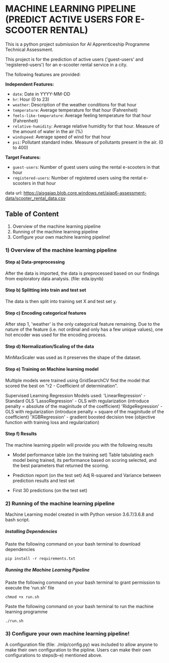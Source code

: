 # MACHINE LEARNING PIPELINE (PREDICT ACTIVE USERS FOR E-SCOOTER RENTAL)

This is a python project submission for AI Apprenticeship Programme Technical Assessment.

This project is for the prediction of active users ('guest-users' and 'registered-users') for an e-scooter rental service in a city.

The following features are provided:

**Independent Features:** 
* `date`​: Date in YYYY-MM-DD
* `hr`​: Hour (0 to 23) 
* `weather`​: Description of the weather conditions for that hour 
* `temperature`​: Average temperature for that hour (Fahrenheit)
* `feels-like-temperature`​: Average feeling temperature for that hour (Fahrenheit)
* `relative-humidity`:​ Average relative humidity for that hour. Measure of the amount of water in the air (%)
* `windspeed`​: Average speed of wind for that hour
* `psi`:​ Pollutant standard index. Measure of pollutants present in the air. (0 to 400)
 
**Target Features:**
* `guest-users`​: Number of guest users using the rental e-scooters in that hour
* `registered-users`​: Number of registered users using the rental e-scooters in that hour

data url: https://aisgaiap.blob.core.windows.net/aiap6-assessment-data/scooter_rental_data.csv

## Table of Content
1) Overview of the machine learning pipeline
2) Running of the machine learning pipeline
3) Configure your own machine learning pipeline!

### 1) Overview of the machine learning pipeline

#### Step a) Data-preprocessing
After the data is imported, the data is preprocessed based on our findings from exploratory data analysis. (file: eda.ipynb)

#### Step b) Splitting into train and test set
The data is then split into training set X and test set y. 

#### Step c) Encoding categorical features
After step 1, 'weather' is the only categorical feature remaining. Due to the nature of the feature (i.e. not ordinal and only has a few unique values), one hot encoder was used for the encoding process.

#### Step d) Normalization/Scaling of the data
MinMaxScaler was used as it preserves the shape of the dataset.

#### Step e) Training on Machine learning model
Multiple models were trained using GridSearchCV find the model that scored the best on "r2 - Coefficient of determination".

Supervised Learning Regression Models used:
'LinearRegression' - Standard OLS 
'LassoRegression' - OLS with regularization (introduce penalty = absolute of the maginitude of the coefficient)
'RidgeRegression' - OLS with regularization (introduce penalty = square of the maginitude of the coefficient)
'XGBRegression' - gradient boosted decision tree (objective function with training loss and regularization)

#### Step f) Results
The machine learning pipelin will provide you with the following results
- Model performance table (on the training set)
Table tabulating each model being trained, its performance based on scoring selected, and the best parameters that returned the scoring.

- Prediction report (on the test set)
Adj R-squared and Variance between prediction results and test set

- First 30 predictions (on the test set)

### 2) Running of the machine learning pipeline

Machine Learning model created in with Python version 3.6.7/3.6.8 and bash script.

##### Installing Dependencies
Paste the following command on your bash terminal to download dependencies
```
pip install -r requirements.txt
```
##### Running the Machine Learning Pipeline
Paste the following command on your bash terminal to grant permission to execute the 'run.sh' file
```
chmod +x run.sh
```
Paste the following command on your bash terminal to run the machine learning programme
```
./run.sh
```

### 3) Configure your own machine learning pipeline!
A configuration file (file: ./mlp/config.py) was included to allow anyone to make their own configuration to the pipline. Users can make their own configurations to steps(b-e) mentioned above.